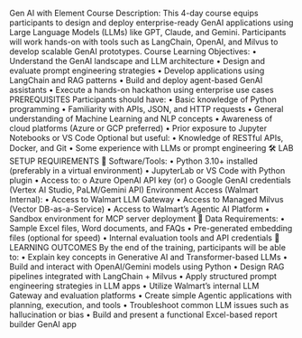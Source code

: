 Gen AI with Element 
Course Description: 
This 4-day course equips participants to design and deploy enterprise-ready GenAI applications using Large Language Models (LLMs) like GPT, Claude, and Gemini. Participants will work hands-on with tools such as LangChain, OpenAI, and Milvus to develop scalable GenAI prototypes.
Course Learning Objectives: 
•	Understand the GenAI landscape and LLM architecture
•	Design and evaluate prompt engineering strategies
•	Develop applications using LangChain and RAG patterns
•	Build and deploy agent-based GenAI assistants
•	Execute a hands-on hackathon using enterprise use cases
PREREQUISITES
Participants should have:
•	Basic knowledge of Python programming
•	Familiarity with APIs, JSON, and HTTP requests
•	General understanding of Machine Learning and NLP concepts
•	Awareness of cloud platforms (Azure or GCP preferred)
•	Prior exposure to Jupyter Notebooks or VS Code
Optional but useful:
•	Knowledge of RESTful APIs, Docker, and Git
•	Some experience with LLMs or prompt engineering
🛠️ LAB SETUP REQUIREMENTS
🔧 Software/Tools:
•	Python 3.10+ installed (preferably in a virtual environment)
•	JupyterLab or VS Code with Python plugin
•	Access to:
o	Azure OpenAI API key (or)
o	Google GenAI credentials (Vertex AI Studio, PaLM/Gemini API)
Environment Access (Walmart Internal):
•	Access to Walmart LLM Gateway
•	Access to Managed Milvus (Vector DB-as-a-Service)
•	Access to Walmart’s Agentic AI Platform
•	Sandbox environment for MCP server deployment
📁 Data Requirements:
•	Sample Excel files, Word documents, and FAQs
•	Pre-generated embedding files (optional for speed)
•	Internal evaluation tools and API credentials
📌 LEARNING OUTCOMES
By the end of the training, participants will be able to:
•	Explain key concepts in Generative AI and Transformer-based LLMs
•	Build and interact with OpenAI/Gemini models using Python
•	Design RAG pipelines integrated with LangChain + Milvus
•	Apply structured prompt engineering strategies in LLM apps
•	Utilize Walmart’s internal LLM Gateway and evaluation platforms
•	Create simple Agentic applications with planning, execution, and tools
•	Troubleshoot common LLM issues such as hallucination or bias
•	Build and present a functional Excel-based report builder GenAI app

